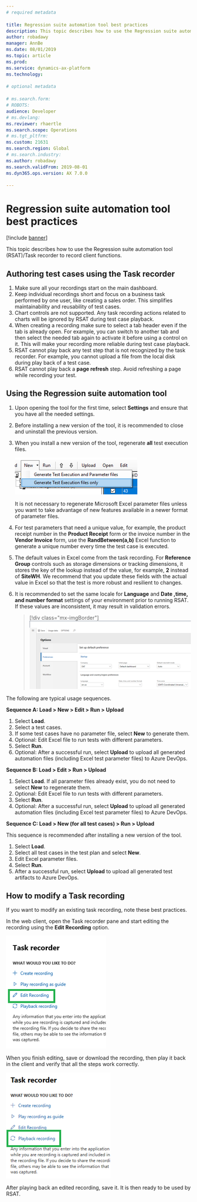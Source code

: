 ```yaml
---
# required metadata

title: Regression suite automation tool best practices
description: This topic describes how to use the Regression suite automation tool (RSAT)/Task recorder to record client functions.
author: robadawy
manager: AnnBe
ms.date: 08/01/2019
ms.topic: article
ms.prod: 
ms.service: dynamics-ax-platform
ms.technology: 

# optional metadata

# ms.search.form: 
# ROBOTS: 
audience: Developer
# ms.devlang: 
ms.reviewer: rhaertle
ms.search.scope: Operations
# ms.tgt_pltfrm: 
ms.custom: 21631
ms.search.region: Global
# ms.search.industry: 
ms.author: robadawy
ms.search.validFrom: 2019-08-01
ms.dyn365.ops.version: AX 7.0.0

---
```


# Regression suite automation tool best practices

[!include [banner](../../includes/banner.md)]

This topic describes how to use the Regression suite automation tool (RSAT)/Task recorder to record client functions.

## Authoring test cases using the Task recorder

1. Make sure all your recordings start on the main dashboard.
2. Keep individual recordings short and focus on a business task performed by one user, like creating a sales order. This simplifies maintainability and reusability of test cases.
3. Chart controls are not supported. Any task recording actions related to charts will be ignored by RSAT during test case playback.
4. When creating a recording make sure to select a tab header even if the tab is already open. For example, you can switch to another tab and then select the needed tab again to activate it before using a control on it. This will make your recording more reliable during test case playback.
5. RSAT cannot play back any test step that is not recognized by the task recorder. For example, you cannot upload a file from the local disk during play back of a test case.
6. RSAT cannot play back a **page refresh** step. Avoid refreshing a page while recording your test.

## Using the Regression suite automation tool 

1. Upon opening the tool for the first time, select **Settings** and ensure that you have all the needed settings. 
2. Before installing a new version of the tool, it is recommended to close and uninstall the previous version. 
3. When you install a new version of the tool, regenerate **all** test execution files.
 
    ![Generate execution files menu item](media/generate-execution-files.png)

    It is not necessary to regenerate Microsoft Excel parameter files unless you want to take advantage of new features available in a newer format of parameter files.

4. For test parameters that need a unique value, for example, the product receipt number in the **Product Receipt** form or the invoice number in the **Vendor Invoice** form, use the **RandBetween(a,b)** Excel function to generate a unique number every time the test case is executed.
5. The default values in Excel come from the task recording. For **Reference Group** controls such as storage dimensions or tracking dimensions, it stores the key of the lookup instead of the value, for example, **2** instead of **SiteWH**. We recommend that you update these fields with the actual value in Excel so that the test is more robust and resilient to changes.
6. It is recommended to set the same locale for **Language** and **Date ,time, and number format** settings of your environment prior to running RSAT. If these values are inconsistent, it may result in validation errors.  

   > [!div class="mx-imgBorder"]
   > ![Set locale, date, time, and number format](media/locale.png)

The following are typical usage sequences.

**Sequence A: Load > New > Edit > Run > Upload**

1. Select **Load**.
2. Select a test cases.
3. If some test cases have no parameter file, select **New** to generate them. 
4. Optional: Edit Excel file to run tests with different parameters.
5. Select **Run**.
6. Optional: After a successful run, select **Upload** to upload all generated automation files (including Excel test parameter files) to Azure DevOps. 

**Sequence B: Load > Edit > Run > Upload**

1. Select **Load**. If all parameter files already exist, you do not need to select **New** to regenerate them.
2. Optional: Edit Excel file to run tests with different parameters.
3. Select **Run**.
4. Optional: After a successful run, select **Upload** to upload all generated automation files (including Excel test parameter files) to Azure DevOps. 

**Sequence C: Load > New (for all test cases) > Run > Upload**

This sequence is recommended after installing a new version of the tool. 

1. Select **Load**. 
2. Select all test cases in the test plan and select **New**.
3. Edit Excel parameter files.
4. Select **Run**.
5. After a successful run, select **Upload** to upload all generated test artifacts to Azure DevOps. 

## How to modify a Task recording

If you want to modify an existing task recording, note these best practices. 

In the web client, open the Task recorder pane and start editing the recording using the **Edit Recording** option.

![Edit recording option](media/edit-recording.png)
  
When you finish editing, save or download the recording, then play it back in the client and verify that all the steps work correctly.

![Playback recording option](media/playback-recording.png)
 
After playing back an edited recording, save it. It is then ready to be used by RSAT.

